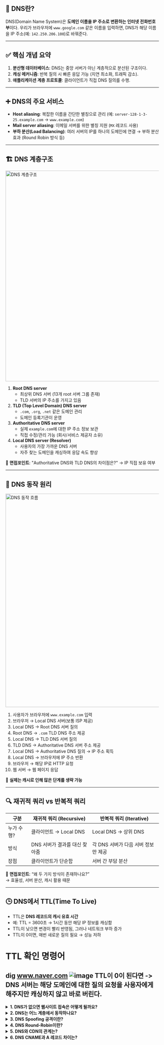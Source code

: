 ## 📌 DNS란?

DNS(Domain Name System)은 **도메인 이름을 IP 주소로 변환하는 인터넷 전화번호부**이다. 우리가 브라우저에 `www.google.com` 같은 이름을 입력하면, DNS가 해당 이름을 IP 주소(예: `142.250.206.100`)로 바꿔준다.

---

## ✅ 핵심 개념 요약

1. **분산형 데이터베이스**: DNS는 중앙 서버가 아닌 계층적으로 분산된 구조이다.
2. **캐싱 메커니즘**: 반복 질의 시 빠른 응답 가능 (지연 최소화, 트래픽 감소).
3. **애플리케이션 계층 프로토콜**: 클라이언트가 직접 DNS 질의를 수행.

---

## ➕ DNS의 주요 서비스

- **Host aliasing**: 복잡한 이름을 간단한 별칭으로 관리 (예: `server-128-1-3-25.example.com` → `www.example.com`)
- **Mail server aliasing**: 이메일 서버를 위한 별칭 지원 (`MX` 레코드 사용)
- **부하 분산(Load Balancing)**: 여러 서버의 IP를 하나의 도메인에 연결 → 부하 분산 효과 (Round Robin 방식 등)

---

## 🏗️ DNS 계층구조

<img width="690" alt="DNS 계층구조" src="https://github.com/user-attachments/assets/6c99c17e-cf77-4695-a6d1-02dad36c2456" />

1. **Root DNS server**
   - 최상위 DNS 서버 (13개 root 서버 그룹 존재)
   - TLD 서버의 IP 주소를 가지고 있음
2. **TLD (Top Level Domain) DNS server**
   - `.com`, `.org`, `.net` 같은 도메인 관리
   - 도메인 등록기관이 운영
3. **Authoritative DNS server**
   - 실제 `example.com`에 대한 IP 주소 정보 보관
   - 직접 수정/관리 가능 (회사/서비스 제공자 소유)
4. **Local DNS server (Resolver)**
   - 사용자의 가장 가까운 DNS 서버
   - 자주 찾는 도메인을 캐싱하여 응답 속도 향상

📌 **면접포인트**: "Authoritative DNS와 TLD DNS의 차이점은?" → IP 직접 보유 여부

---

## 🔁 DNS 동작 원리

<img width="699" alt="DNS 동작 흐름" src="https://github.com/user-attachments/assets/241d6c90-b7aa-4fc0-9254-59ff35a78ba3" />

1. 사용자가 브라우저에 `www.example.com` 입력
2. 브라우저 → Local DNS 서버(보통 ISP 제공)
3. Local DNS → Root DNS 서버 질의
4. Root DNS → `.com` TLD DNS 주소 제공
5. Local DNS → TLD DNS 서버 질의
6. TLD DNS → Authoritative DNS 서버 주소 제공
7. Local DNS → Authoritative DNS 질의 → IP 주소 획득
8. Local DNS → 브라우저에 IP 주소 반환
9. 브라우저 → 해당 IP로 HTTP 요청
10. 웹 서버 → 웹 페이지 응답

📌 **실제는 캐시로 인해 많은 단계를 생략 가능**

---

## 🔍 재귀적 쿼리 vs 반복적 쿼리

| 구분 | 재귀적 쿼리 (Recursive) | 반복적 쿼리 (Iterative) |
|------|--------------------------|---------------------------|
| 누가 수행? | 클라이언트 → Local DNS | Local DNS → 상위 DNS |
| 방식 | DNS 서버가 결과를 대신 찾아줌 | 각 DNS 서버가 다음 서버 정보만 제공 |
| 장점 | 클라이언트가 단순함 | 서버 간 부담 분산 |

🧠 **면접포인트**: “왜 두 가지 방식이 존재하나요?”  
→ 효율성, 서버 분산, 캐시 활용 때문

---

## 🕒 DNS에서 TTL(Time To Live)

- TTL은 **DNS 레코드의 캐시 유효 시간**
- 예: TTL = 3600초 → 1시간 동안 해당 IP 정보를 캐싱함
- TTL이 낮으면 변경이 빨리 반영됨, 그러나 네트워크 부하 증가
- TTL이 0이면, 매번 새로운 질의 필요 → 성능 저하

# TTL 확인 명령어
dig www.naver.com
![image](https://github.com/user-attachments/assets/4d18ad2a-b94e-4808-b568-a3bda54e2a81)
TTL이 0이 된다면 -> DNS 서버는 해당 도메인에 대한 질의 요청을 사용자에게 해주지만 캐싱하지 않고 바로 버린다.
---
<details> <summary><strong>1. DNS가 없으면 웹사이트 접속은 어떻게 될까요?</strong></summary>
도메인 대신 모든 웹사이트를 IP 주소로 직접 입력해야 합니다. → 사용성 저하 + 유지보수 어려움 → DNS는 사용자가 기억하기 쉬운 도메인으로 추상화해주는 역할을 함</details>
<details> <summary><strong>2. DNS는 어느 계층에서 동작하나요?</strong></summary> **애플리케이션 계층**입니다. → DNS는 IP 주소로 변환해주는 네트워크 도우미지만, HTTP/SMTP 같은 애플리케이션 계층에서 호출됩니다.</details>
<details> <summary><strong>3. DNS Spoofing 공격이란?</strong></summary> 악의적인 사용자가 가짜 IP 주소를 DNS 응답에 삽입하여 사용자가 **악성 사이트**로 접속하게 만드는 공격입니다. → 이를 방지하기 위해 DNSSEC(DNS Security Extensions) 도입 </details>
<details> <summary><strong>4. DNS Round-Robin이란?</strong></summary> 하나의 도메인에 여러 IP를 매핑하고, 요청마다 순차적으로 응답하여 **부하 분산**을 하는 기술입니다. → 단순하지만, 서버 상태를 고려하지 못하는 단점 있음 </details>
<details> <summary><strong>5. DNS와 CDN의 관계는?</strong></summary> CDN은 전 세계에 위치한 서버로 콘텐츠를 캐싱함. DNS는 사용자의 위치에 따라 가장 가까운 CDN 서버의 IP 주소를 제공하여 응답속도와 성능을 최적화합니다. </details>
<details> <summary><strong>6. DNS CNAME과 A 레코드 차이는?</strong></summary>
A 레코드: 도메인을 IP 주소에 직접 매핑
CNAME: 도메인을 다른 도메인에 매핑 (간접)
예:
www.example.com → example.com (CNAME)
example.com → 123.123.123.123 (A 레코드)

</details>
